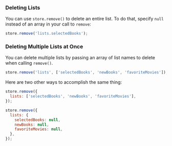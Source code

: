 ### Deleting Lists

You can use `store.remove()` to delete an entire list. To do that, specify `null` instead
of an array in your call to `remove`:

```js
store.remove('lists.selectedBooks');
```

### Deleting Multiple Lists at Once

You can delete multiple lists by passing an array of list names to delete when calling `remove()`.

```js
store.remove('lists', ['selectedBooks', 'newBooks', 'favoriteMovies']);
```

Here are two other ways to accomplish the same thing:

```js
store.remove({
  lists: ['selectedBooks', 'newBooks', 'favoriteMovies'],
});

store.remove({
  lists: {
    selectedBooks: null,
    newBooks: null,
    favoriteMovies: null,
  },
});
```
